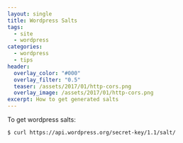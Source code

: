 ```yaml
---
layout: single
title: Wordpress Salts
tags:
  - site
  - wordpress
categories:
  - wordpress
  - tips
header:
  overlay_color: "#000"
  overlay_filter: "0.5"
  teaser: /assets/2017/01/http-cors.png
  overlay_image: /assets/2017/01/http-cors.png
excerpt: How to get generated salts
---
```


To get wordpress salts:
```console
$ curl https://api.wordpress.org/secret-key/1.1/salt/
```
